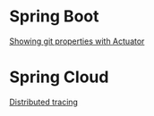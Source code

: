 
Spring Boot
===========

[Showing git properties with Actuator](docs/spring-boot/actuator-git-properties.html)


Spring Cloud
============

[Distributed tracing](docs/spring-cloud/distributed-tracing.html)



